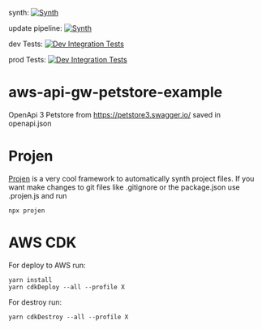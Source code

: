 synth: [![Synth](https://akrqjzmfu0.execute-api.eu-central-1.amazonaws.com/prod/?projectName=PipelineBuildSynthCdkBuildP-PKJQr5O4bxOH)](https://akrqjzmfu0.execute-api.eu-central-1.amazonaws.com/prod/?url=true&projectName=PipelineBuildSynthCdkBuildP-PKJQr5O4bxOH)

update pipeline: [![Synth](https://akrqjzmfu0.execute-api.eu-central-1.amazonaws.com/prod/?projectName=CdkPipelineUpdatePipelineSe-KkpmmB0Vlo0R)](https://akrqjzmfu0.execute-api.eu-central-1.amazonaws.com/prod/?url=true&projectName=CdkPipelineUpdatePipelineSe-KkpmmB0Vlo0R)

dev Tests: [![Dev Integration Tests](https://akrqjzmfu0.execute-api.eu-central-1.amazonaws.com/prod/?projectName=Pipelinepetstorepipelinedev-H2KGS7v5V1Mf)](https://akrqjzmfu0.execute-api.eu-central-1.amazonaws.com/prod/?url=true&projectName=Pipelinepetstorepipelinedev-H2KGS7v5V1Mf)

prod Tests: [![Dev Integration Tests](https://akrqjzmfu0.execute-api.eu-central-1.amazonaws.com/prod/?projectName=Pipelinepetstorepipelinepro-zwmgDM9gvfVj)](https://akrqjzmfu0.execute-api.eu-central-1.amazonaws.com/prod/?url=true&projectName=Pipelinepetstorepipelinepro-zwmgDM9gvfVj)

# aws-api-gw-petstore-example

OpenApi 3 Petstore from https://petstore3.swagger.io/ saved in openapi.json

# Projen

[Projen](https://github.com/projen/projen) is a very cool framework to automatically synth project files. If you want make changes to git files like .gitignore or the package.json use .projen.js and run

```
npx projen
```

# AWS CDK

For deploy to AWS run:

```
yarn install
yarn cdkDeploy --all --profile X
```

For destroy run:

```
yarn cdkDestroy --all --profile X
```
